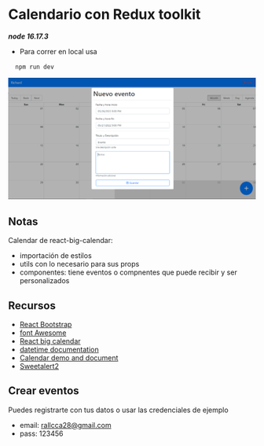 # Calendario con Redux toolkit

***node 16.17.3***

- Para correr en local usa

``` bash
  npm run dev
```

![vista previa](./src/assets/Captura-de-pantalla.png)

## Notas

Calendar de react-big-calendar:

- importación de estilos
- utils con lo necesario para sus props
- componentes: tiene eventos o compnentes que puede recibir y ser personalizados

## Recursos

- [React Bootstrap](https://getbootstrap.com/docs/4.5/getting-started/introduction/)
- [font Awesome](https://cdnjs.cloudflare.com/ajax/libs/font-awesome/6.1.1/css/all.min.css)
- [React big calendar](https://www.npmjs.com/package/react-big-calendar)
- [datetime documentation](https://www.npmjs.com/package/react-datetime#customize-the-datepicker-appearance)
- [Calendar demo and document](https://jquense.github.io/react-big-calendar/examples/index.html?path=/story/about-big-calendar--page)
- [Sweetalert2](https://sweetalert2.github.io/#examples)

## Crear eventos

Puedes registrarte con tus datos o usar las credenciales de ejemplo

- email: <rallcca28@gmail.com>
- pass: 123456
